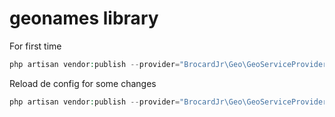 # geonames library

For first time
```php
php artisan vendor:publish --provider="BrocardJr\Geo\GeoServiceProvider"
```

Reload de config for some changes
```php
php artisan vendor:publish --provider="BrocardJr\Geo\GeoServiceProvider" --force
```
